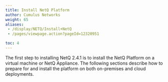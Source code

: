 ```yaml
---
title: Install NetQ Platform
author: Cumulus Networks
weight: 65
aliases:
 - /display/NETQ/Install+NetQ
 - /pages/viewpage.action?pageId=12320951

toc: 4
---
```

The first step to installing NetQ 2.4.1 is to install the NetQ Platform on a virtual machine or NetQ Appliance. The following sections describe how to prepare for and install the platform on both on-premises and cloud deployments.
